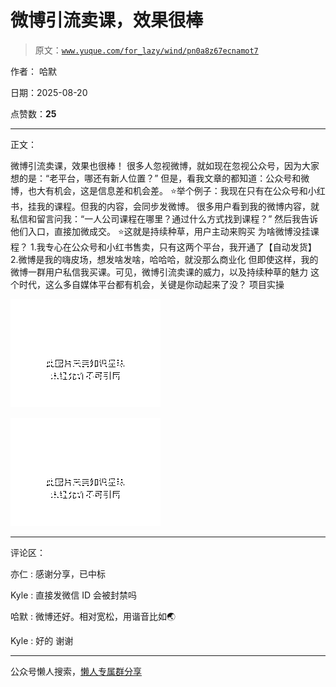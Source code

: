 # 微博引流卖课，效果很棒

> 原文：[`www.yuque.com/for_lazy/wind/pn0a8z67ecnamot7`](https://www.yuque.com/for_lazy/wind/pn0a8z67ecnamot7)

作者： 哈默

日期：2025-08-20

点赞数：**25**

* * *

正文：

微博引流卖课，效果也很棒！ 很多人忽视微博，就如现在忽视公众号，因为大家想的是：“老平台，哪还有新人位置？”
但是，看我文章的都知道：公众号和微博，也大有机会，这是信息差和机会差。 ⭐举个例子：我现在只有在公众号和小红书，挂我的课程。但我的内容，会同步发微博。
很多用户看到我的微博内容，就私信和留言问我：“一人公司课程在哪里？通过什么方式找到课程？” 然后我告诉他们入口，直接加微成交。 ⭐这就是持续种草，用户主动来购买 为啥微博没挂课程？ 1.我专心在公众号和小红书售卖，只有这两个平台，我开通了【自动发货】
2.微博是我的嗨皮场，想发啥发啥，哈哈哈，就没那么商业化 但即使这样，我的微博一群用户私信我买课。可见，微博引流卖课的威力，以及持续种草的魅力
这个时代，这么多自媒体平台都有机会，关键是你动起来了没？ 项目实操

![](img/a4a64a37c580620af5fbcf490a2b3297.png "None")

![](img/fc00c46e9cbcf55c60d38e9f4cb5684f.png "None")

* * *

评论区：

亦仁 : 感谢分享，已中标

Kyle : 直接发微信 ID 会被封禁吗

哈默 : 微博还好。相对宽松，用谐音比如🌏

Kyle : 好的 谢谢

* * *

公众号懒人搜索，[懒人专属群分享](https://lazybook.fun/#/blog/group)